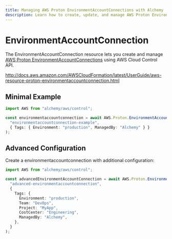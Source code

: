 ```yaml
---
title: Managing AWS Proton EnvironmentAccountConnections with Alchemy
description: Learn how to create, update, and manage AWS Proton EnvironmentAccountConnections using Alchemy Cloud Control.
---
```


# EnvironmentAccountConnection

The EnvironmentAccountConnection resource lets you create and manage [AWS Proton EnvironmentAccountConnections](https://docs.aws.amazon.com/proton/latest/userguide/) using AWS Cloud Control API.

http://docs.aws.amazon.com/AWSCloudFormation/latest/UserGuide/aws-resource-proton-environmentaccountconnection.html

## Minimal Example

```ts
import AWS from "alchemy/aws/control";

const environmentaccountconnection = await AWS.Proton.EnvironmentAccountConnection(
  "environmentaccountconnection-example",
  { Tags: { Environment: "production", ManagedBy: "Alchemy" } }
);
```

## Advanced Configuration

Create a environmentaccountconnection with additional configuration:

```ts
import AWS from "alchemy/aws/control";

const advancedEnvironmentAccountConnection = await AWS.Proton.EnvironmentAccountConnection(
  "advanced-environmentaccountconnection",
  {
    Tags: {
      Environment: "production",
      Team: "DevOps",
      Project: "MyApp",
      CostCenter: "Engineering",
      ManagedBy: "Alchemy",
    },
  }
);
```

